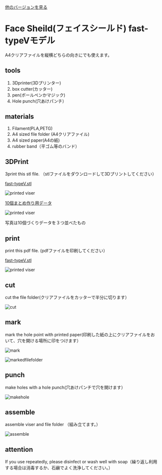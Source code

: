 [他のバージョンを見る](https://github.com/doyodoyo/facesheild)

# Face Sheild(フェイスシールド) fast-typeVモデル

A4クリアファイルを縦横どちらの向きにでも使えます。

## tools
1. 3Dprinter(3Dプリンター)
2. box cutter(カッター)
3. pen(ボールペンかマジック)
4. Hole punch(穴あけパンチ）

## materials
1. Filament(PLA,PETG)
2. A4 sized file folder (A4クリアファイル)
3. A4 sized paper(A4の紙)
4. rubber band（平ゴム等のバンド）

## 3DPrint
3print this stl file. （stlファイルをダウンロードして3Dプリントしてください）

[fast-typeV.stl](fast-typeV.stl)

![printed viser](../images/ver2-2.jpeg)

[10個まとめ作り用データ](fast-typeVX10.stl)

![printed viser](../images/fastV-05.jpeg)

写真は10個づくりデータを３つ並べたもの


## print
print this pdf file. (pdfファイルを印刷してください）

[fast-typeV.stl](hole-fast-typeV.pdf)


![printed viser](../images/fastV-02.jpeg)

## cut
cut the file folder(クリアファイルをカッターで半分に切ります）

![cut](../images/3.jpeg)

## mark
mark the hole point with printed paper(印刷した紙の上にクリアファイルをおいて、穴を開ける場所に印をつけます）

![mark](../images/4.jpeg)


![markedfilefolder](../images/5.jpeg)

## punch
make holes with a hole punch(穴あけパンチで穴を開けます）

![makehole](../images/6.jpeg)

## assemble
assemble viser and file folder （組み立てます。）

![assemble](../images/fastV-03.jpeg)

## attention
If you use repeatedly, please disinfect or wash well with soap（繰り返し利用する場合は消毒するか、石鹸でよく洗浄してください。）


